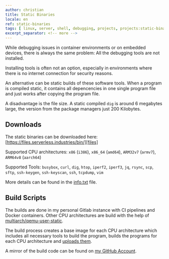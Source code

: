 ```yaml
---
author: christian
title: Static Binaries
locale: en
ref: static-binaries
tags: [ linux, server, shell, debugging, projects, projects:static-binaries ]
excerpt_separator: <!-- more -->
---
```


While debugging issues in container environments or on embedded devices, there is always the
same problem: All the debugging tools are not installed.

Installing tools is often not an option, especially in environments where there is no internet
connection for security reasons.

<!-- more -->

An alternative can be static builds of these software tools. When a program is compiled static,
it contains all depencencies in one single program file and just works after copying the
program file.

A disadvantage is the file size. A static compiled `dig` is around 6 megabytes large, the
version from the package managers just 200 Kilobytes.

[files]: https://files.serverless.industries/bin/
[info]: https://files.serverless.industries/bin/info.txt
[qemu]: https://github.com/multiarch/qemu-user-static
[code]: https://github.com/perryflynn/static-binaries

## Downloads

The static binaries can be downloaded here: [https://files.serverless.industries/bin/][files]

Supported CPU architectures: `x86` (`i386`), `x86_64` (`amd64`), `ARM32v7` (`armv7`), `ARM64v8` (`aarch64`)

Supported Tools: `busybox`, `curl`, `dig`, `htop`, `iperf2`, `iperf3`, `jq`, `rsync`, `scp`, `sftp`, 
`ssh-keygen`, `ssh-keyscan`, `ssh`, `tcpdump`, `vim`

More details can be found in the [info.txt][info] file.

## Build Scripts

The builds are done in my personal Gitlab instance with CI pipelines and Docker containers.
Other CPU architectures are build with the help of [multiarch/qemu-user-static][qemu].

The build process creates a base image for each CPU architecture which includes all
necessary tools to build the program, builds the programs for each CPU architecture
and [uploads them][files].

A mirror of the build code can be found on [my GitHub Account][code].
